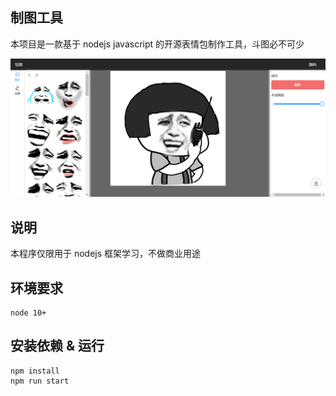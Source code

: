 ## 制图工具

本项目是一款基于 nodejs javascript 的开源表情包制作工具，斗图必不可少

![thumb](./thumb.png)

## 说明

本程序仅限用于 nodejs 框架学习，不做商业用途

## 环境要求

```
node 10+
```

## 安装依赖 & 运行

```
npm install
npm run start
```

